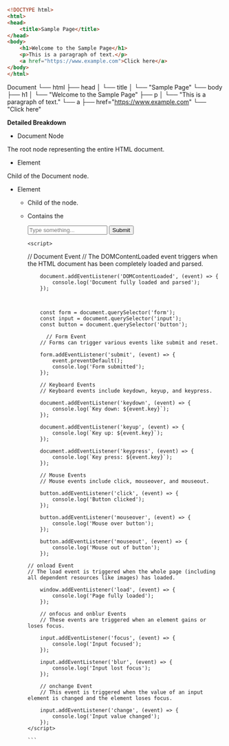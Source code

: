 

```html
<!DOCTYPE html>
<html>
<head>
    <title>Sample Page</title>
</head>
<body>
    <h1>Welcome to the Sample Page</h1>
    <p>This is a paragraph of text.</p>
    <a href="https://www.example.com">Click here</a>
</body>
</html>


```

Document
└── html
    ├── head
    │   └── title
    │       └── "Sample Page"
    └── body
        ├── h1
        │   └── "Welcome to the Sample Page"
        ├── p
        │   └── "This is a paragraph of text."
        └── a
            ├── href="https://www.example.com"
            └── "Click here"

**Detailed Breakdown**

- Document Node

The root node representing the entire HTML document.

- <html> Element

Child of the Document node.

- <head> Element

    - Child of the <html> node.

    - Contains the <title> element.

- <title> Element

    - Child of the <head> node.`
    - Contains a text node: "Sample Page".

- <body> Element

    - Child of the <html> node.
    - Contains the <h1>, <p>, and <a> elements.

- <h1> Element

    - Child of the <body> node.
    - Contains a text node: "Welcome to the Sample Page".

- <p> Element

    - Child of the <body> node.
    - Contains a text node: "This is a paragraph of text."

- <a> Element

    - Child of the <body> node.
    - Has an attribute href with the value "https://www.example.com".
    - Contains a text node: "Click here".


    ## 

    ```html
<!DOCTYPE html>
<html lang="en">
<head>
    <meta charset="UTF-8">
    <meta name="viewport" content="width=device-width, initial-scale=1.0">
    <title>Event Handling Example</title>
</head>
<body>
    <form>
        <input type="text" name="exampleInput" placeholder="Type something...">
        <button type="submit">Submit</button>
    </form>

    <script>
// Document Event
// The DOMContentLoaded event triggers when the HTML document has been completely loaded and parsed.

        document.addEventListener('DOMContentLoaded', (event) => {
            console.log('Document fully loaded and parsed');
        });

      

        const form = document.querySelector('form');
        const input = document.querySelector('input');
        const button = document.querySelector('button');

          // Form Event
        // Forms can trigger various events like submit and reset.

        form.addEventListener('submit', (event) => {
            event.preventDefault();
            console.log('Form submitted');
        });

        // Keyboard Events
        // Keyboard events include keydown, keyup, and keypress.

        document.addEventListener('keydown', (event) => {
            console.log(`Key down: ${event.key}`);
        });

        document.addEventListener('keyup', (event) => {
            console.log(`Key up: ${event.key}`);
        });

        document.addEventListener('keypress', (event) => {
            console.log(`Key press: ${event.key}`);
        });

        // Mouse Events
        // Mouse events include click, mouseover, and mouseout.

        button.addEventListener('click', (event) => {
            console.log('Button clicked');
        });

        button.addEventListener('mouseover', (event) => {
            console.log('Mouse over button');
        });

        button.addEventListener('mouseout', (event) => {
            console.log('Mouse out of button');
        });

    // onload Event
    // The load event is triggered when the whole page (including all dependent resources like images) has loaded.

        window.addEventListener('load', (event) => {
            console.log('Page fully loaded');
        });

        // onfocus and onblur Events
        // These events are triggered when an element gains or loses focus.

        input.addEventListener('focus', (event) => {
            console.log('Input focused');
        });

        input.addEventListener('blur', (event) => {
            console.log('Input lost focus');
        });

        // onchange Event
        // This event is triggered when the value of an input element is changed and the element loses focus.

        input.addEventListener('change', (event) => {
            console.log('Input value changed');
        });
    </script>
</body>
</html>


    ```